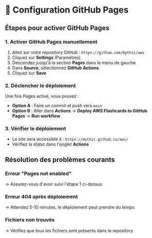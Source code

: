 # 🚀 Configuration GitHub Pages

## Étapes pour activer GitHub Pages

### 1. Activer GitHub Pages manuellement
1. Allez sur votre repository GitHub : `https://github.com/Dythic/aws`
2. Cliquez sur **Settings** (Paramètres)
3. Descendez jusqu'à la section **Pages** dans le menu de gauche
4. Dans **Source**, sélectionnez **GitHub Actions**
5. Cliquez sur **Save**

### 2. Déclencher le déploiement
Une fois Pages activé, vous pouvez :
- **Option A** : Faire un commit et push vers `main`
- **Option B** : Aller dans **Actions** → **Deploy AWS Flashcards to GitHub Pages** → **Run workflow**

### 3. Vérifier le déploiement
- Le site sera accessible à : `https://dythic.github.io/aws/`
- Vérifiez le statut dans l'onglet **Actions**

## Résolution des problèmes courants

### Erreur "Pages not enabled"
→ Assurez-vous d'avoir suivi l'étape 1 ci-dessus

### Erreur 404 après déploiement
→ Attendez 5-10 minutes, le déploiement peut prendre du temps

### Fichiers non trouvés
→ Vérifiez que tous les fichiers sont présents dans le repository